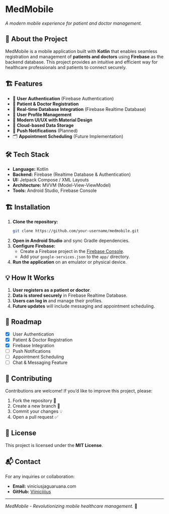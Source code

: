 # MedMobile

*A modern mobile experience for patient and doctor management.*

## 🚀 About the Project
MedMobile is a mobile application built with **Kotlin** that enables seamless registration and management of **patients and doctors** using **Firebase** as the backend database. This project provides an intuitive and efficient way for healthcare professionals and patients to connect securely.

## 🏗️ Features
- 🔐 **User Authentication** (Firebase Authentication)
- 🏥 **Patient & Doctor Registration**
- 💾 **Real-time Database Integration** (Firebase Realtime Database)
- 📂 **User Profile Management**
- 📱 **Modern UI/UX with Material Design**
- 📡 **Cloud-based Data Storage**
- 🔔 **Push Notifications** (Planned)
- 🗂 **Appointment Scheduling** (Future Implementation)

## 🛠️ Tech Stack
- **Language:** Kotlin
- **Backend:** Firebase (Realtime Database & Authentication)
- **UI:** Jetpack Compose / XML Layouts
- **Architecture:** MVVM (Model-View-ViewModel)
- **Tools:** Android Studio, Firebase Console

## 🏗️ Installation
1. **Clone the repository:**
   ```sh
   git clone https://github.com/your-username/medmobile.git
   ```
2. **Open in Android Studio** and sync Gradle dependencies.
3. **Configure Firebase:**
   - Create a Firebase project in the [Firebase Console](https://console.firebase.google.com/).
   - Add your `google-services.json` to the `app/` directory.
4. **Run the application** on an emulator or physical device.

## 💡 How It Works
1. **User registers as a patient or doctor**.
2. **Data is stored securely** in Firebase Realtime Database.
3. **Users can log in** and manage their profiles.
4. **Future updates** will include messaging and appointment scheduling.

## 📜 Roadmap
- [x] User Authentication
- [x] Patient & Doctor Registration
- [x] Firebase Integration
- [ ] Push Notifications
- [ ] Appointment Scheduling
- [ ] Chat & Messaging Feature

## 🤝 Contributing
Contributions are welcome! If you’d like to improve this project, please:
1. Fork the repository 🍴
2. Create a new branch 🔀
3. Commit your changes 💡
4. Open a pull request ✅

## 📄 License
This project is licensed under the **MIT License**.

## 📬 Contact
For any inquiries or collaboration:
- **Email:** viniciusjaguaruana.com
- **GitHub:** [Viiniciiiius](https://github.com/Viiiniciiiius)

---
*MedMobile - Revolutionizing mobile healthcare management.* 💙

